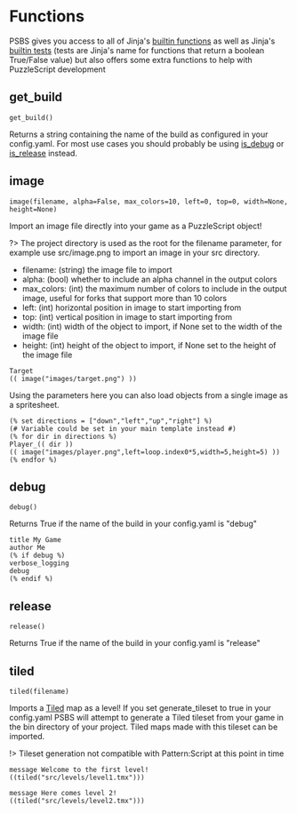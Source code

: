 # Functions

PSBS gives you access to all of Jinja's [builtin functions](https://jinja.palletsprojects.com/en/3.1.x/templates/#builtin-globals) as well as Jinja's [builtin tests](https://jinja.palletsprojects.com/en/3.1.x/templates/#builtin-tests) (tests are Jinja's name for functions that return a boolean True/False value) but also offers some extra functions to help with PuzzleScript development

## get_build

`get_build()`

Returns a string containing the name of the build as configured in your config.yaml.  For most use cases you should probably be using [is_debug](templates/functions#is_debug) or [is_release](templates/functions#is_release) instead.

## image

`image(filename, alpha=False, max_colors=10, left=0, top=0, width=None, height=None)`

Import an image file directly into your game as a PuzzleScript object!

?> The project directory is used as the root for the filename parameter, for example use src/image.png to import an image in your src directory.

- filename: (string) the image file to import
- alpha: (bool) whether to include an alpha channel in the output colors
- max_colors: (int) the maximum number of colors to include in the output image, useful for forks that support more than 10 colors
- left: (int) horizontal position in image to start importing from
- top: (int) vertical position in image to start importing from
- width: (int) width of the object to import, if None set to the width of the image file
- height: (int) height of the object to import, if None set to the height of the image file
```psbs
Target
(( image("images/target.png") ))
```

Using the parameters here you can also load objects from a single image as a spritesheet.
```psbs
(% set directions = ["down","left","up","right"] %)
(# Variable could be set in your main template instead #)
(% for dir in directions %)
Player_(( dir ))
(( image("images/player.png",left=loop.index0*5,width=5,height=5) ))
(% endfor %)
```
## debug

`debug()`

Returns True if the name of the build in your config.yaml is "debug"

```psbs
title My Game
author Me
(% if debug %)
verbose_logging
debug
(% endif %)
```

## release

`release()`

Returns True if the name of the build in your config.yaml is "release"

## tiled

`tiled(filename)`

Imports a [Tiled](https://www.mapeditor.org) map as a level!  If you set generate_tileset to true in your config.yaml PSBS will attempt to generate a Tiled tileset from your game in the bin directory of your project.  Tiled maps made with this tileset can be imported.

!> Tileset generation not compatible with Pattern:Script at this point in time

```psbs
message Welcome to the first level!
((tiled("src/levels/level1.tmx")))

message Here comes level 2!
((tiled("src/levels/level2.tmx")))
```
